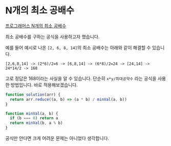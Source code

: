 # N개의 최소 공배수

[프로그래머스 N개의 최소 공배수](https://school.programmers.co.kr/learn/courses/30/lessons/12953)

최소 공배수를 구하는 공식을 사용하고자 했습니다.

예를 들어 예시로 나온 `[2, 6, 8, 14]`의 최소 공배수는 아래와 같이 해결할 수 있습니다.

```
[2,6,8,14] -> (2*6)/2=6 -> [6,8,14] -> (6*8)/2=24 -> [24,14] -> 24*14/2 -> 168
```

고로 정답은 168이라는 사실을 알 수 있습니다. 단순히 `x*y/최대공약수` 라는 공식을 사용한 방법입니다. 바로 적용해보겠습니다.

```js
function solution(arr) {
  return arr.reduce((a, b) => (a * b) / minVal(a, b))
}

function minVal(a, b) {
  if (b === 0) return a
  return minVal(b, a % b)
}
```

공식만 안다면 크게 어려운 문제는 아니었다 생각합니다.

